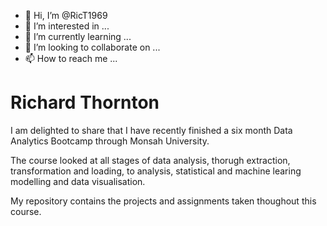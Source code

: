 - 👋 Hi, I’m @RicT1969
- 👀 I’m interested in ...
- 🌱 I’m currently learning ...
- 💞️ I’m looking to collaborate on ...
- 📫 How to reach me ...

<!---
RicT1969/RicT1969 is a ✨ special ✨ repository because its `README.md` (this file) appears on your GitHub profile.
You can click the Preview link to take a look at your changes.
--->
<h1>Richard Thornton</h1>

<p>I am delighted to share that I have recently finished a six month Data Analytics Bootcamp through Monsah University.</p>
<p>The course looked at all stages of data analysis, thorugh extraction, transformation and loading, to analysis, statistical and machine learing modelling and data visualisation.</p>
<p>My repository contains the projects and assignments taken thoughout this course.
